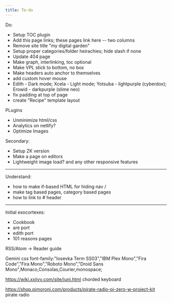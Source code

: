 ```yaml
---
title: To-do
---
```


Do:
* Setup TOC plugin
* Add this page links; these pages link here -- two columns
* Remove site title "my digital garden"
* Setup proper categories/folder heirachies; hide slash if none
* Update 404 page
* Make graph, interlinking, toc optional
* Make VPL stick to bottom, no box
* Make headers auto anchor to themselves
* add custom hover mouse
* Edith - Dark mode; Xcela - Light mode; Yotsuba - lightpurple (cyberdox); Erowid - darkpurple (slime neo)
* fix padding at top of page
* create "Recipe" template layout

PLugins
* Unminimize html/css
* Analytics on netlify?
* Optimize Images

Secondary:
* Setup ZK version
* Make a page on editors
* Lightweight image load? and any other responsive features

---

Understand:
* how to make if-based HTML for hiding nav /
* make tag based pages, category based pages
* how to link to # header

---

Initial exocortexes:
* Cookbook
* are port
* edith port
* 101 reasons pages



RSS/Atom -> Reader guide


Gemini css
font-family:"Iosevka Term SS03","IBM Plex Mono","Fira Code","Fira Mono","Roboto Mono","Droid Sans Mono",Monaco,Consolas,Courier,monospace;


https://wiki.xxiivv.com/site/juni.html
chorded keyboard


https://shop.pimoroni.com/products/pirate-radio-pi-zero-w-project-kit
pirate radio